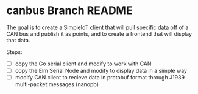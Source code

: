 # canbus Branch README

The goal is to create a SimpleIoT client that will pull specific data off of a CAN bus and publish it as points, and to create a frontend that will display that data.

Steps:
-[ ] copy the Go serial client and modify to work with CAN
-[ ] copy the Elm Serial Node and modify to display data in a simple way
-[ ] modify CAN client to recieve data in protobuf format through J1939 multi-packet messages (nanopb)
